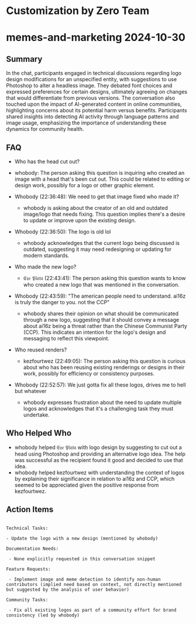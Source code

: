 # Customization by Zero Team

# memes-and-marketing 2024-10-30

## Summary
 In the chat, participants engaged in technical discussions regarding logo design modifications for an unspecified entity, with suggestions to use Photoshop to alter a headless image. They debated font choices and expressed preferences for certain designs, ultimately agreeing on changes that would differentiate from previous versions. The conversation also touched upon the impact of AI-generated content in online communities, highlighting concerns about its potential harm versus benefits. Participants shared insights into detecting AI activity through language patterns and image usage, emphasizing the importance of understanding these dynamics for community health.

## FAQ
 - Who has the head cut out?
  - whobody: The person asking this question is inquiring who created an image with a head that's been cut out. This could be related to editing or design work, possibly for a logo or other graphic element.

- Whobody (22:36:48): We need to get that image fixed who made it?
  - whobody is asking about the creator of an old and outdated image/logo that needs fixing. This question implies there's a desire to update or improve upon the existing design.

- Whobody (22:36:50): The logo is old lol
  - whobody acknowledges that the current logo being discussed is outdated, suggesting it may need redesigning or updating for modern standards.

- Who made the new logo?
  - 𝔈𝔵𝔢 𝔓𝔩𝔞𝔱𝔞 (22:43:41): The person asking this question wants to know who created a new logo that was mentioned in the conversation.

- Whobody (22:43:59): "The american people need to understand. ai16z is truly the danger to you. not the CCP"
  - whobody shares their opinion on what should be communicated through a new logo, suggesting that it should convey a message about ai16z being a threat rather than the Chinese Communist Party (CCP). This indicates an intention for the logo's design and messaging to reflect this viewpoint.

- Who reused renders?
  - kezfourtwez (22:49:05): The person asking this question is curious about who has been reusing existing renderings or designs in their work, possibly for efficiency or consistency purposes.

- Whobody (22:52:57): We just gotta fix all these logos, drives me to hell but whatever
  - whobody expresses frustration about the need to update multiple logos and acknowledges that it's a challenging task they must undertake.

## Who Helped Who
 - whobody helped 𝔈𝔵𝔢 𝔓𝔩𝔞𝔱𝔞 with logo design by suggesting to cut out a head using Photoshop and providing an alternative logo idea. The help was successful as the recipient found it good and decided to use that idea.
- whobody helped kezfourtwez with understanding the context of logos by explaining their significance in relation to ai16z and CCP, which seemed to be appreciated given the positive response from kezfourtwez.

## Action Items
 ```

Technical Tasks:

- Update the logo with a new design (mentioned by whobody)

Documentation Needs:

  - None explicitly requested in this conversation snippet

Feature Requests:

  - Implement image and meme detection to identify non-human contributors (implied need based on context, not directly mentioned but suggested by the analysis of user behavior)

Community Tasks:

  - Fix all existing logos as part of a community effort for brand consistency (led by whobody)

```

